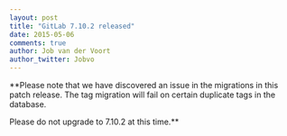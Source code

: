 ```yaml
---
layout: post
title: "GitLab 7.10.2 released"
date: 2015-05-06
comments: true
author: Job van der Voort
author_twitter: Jobvo
---
```


**Please note that we have discovered an issue in the migrations in this patch
release. The tag migration will fail on certain duplicate tags in the database.

Please do not upgrade to 7.10.2 at this time.**
